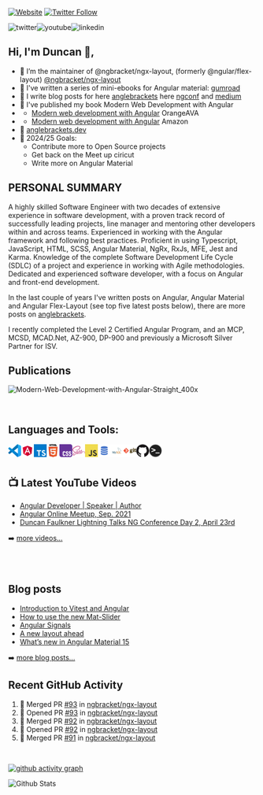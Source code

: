  [![Website](https://img.shields.io/website?label=anglebrackets.dev&style=for-the-badge&url=https%3A%2F%2Fanglebrackets.dev)](https://anglebrackets.dev) 
  [![Twitter Follow](https://img.shields.io/twitter/follow/duncanfaulkner?color=1DA1F2&logo=twitter&style=for-the-badge)](https://twitter.com/intent/follow?original_referer=https%3A%2F%2Fgithub.com%2FDuncanFaulkner&screen_name=DuncanFaulkner)

<p>
<a href="https://twitter.com/duncanfaulkner">
   <img align="left" alt="twitter" src="https://img.shields.io/badge/Twitter-1DA1F2?style=for-the-badge&logo=twitter&logoColor=white" />
</a>&nbsp;&nbsp;

<a href="https://youtube.com/channel/UC0GZuMaHzmbcvtmP1ZeMMcQ">
   <img align="left" alt="youtube" src="https://img.shields.io/badge/YouTube-FF0000?style=for-the-badge&logo=youtube&logoColor=white" />
</a>&nbsp;&nbsp;

<a href="https://linkedin.com/in/duncanfaulkner1">
   <img align="left" alt="linkedin" src="https://img.shields.io/badge/LinkedIn-0077B5?style=for-the-badge&logo=linkedin&logoColor=white" />
</a>
<p/>

## Hi, I'm Duncan 👋, 
- 🌱 I’m the maintainer of @ngbracket/ngx-layout, (formerly @ngular/flex-layout) [@ngbracket/ngx-layout](https://github.com/ngbracket/ngx-layout)
- 📙 I've written a series of mini-ebooks for Angular material: [gumroad]
- 📮 I write blog posts for here [anglebrackets][website] here [ngconf] and [medium]
- 📙 I've published my book Modern Web Development with Angular
- - [Modern web development with Angular](https://bit.ly/mwdw-angular) OrangeAVA
- - [Modern web development with Angular](https://amzn.to/3BuQ3Xe) Amazon
- 📮 [anglebrackets.dev](https://anglebrackets.dev) 
- 🥅 2024/25 Goals: 
  - Contribute more to Open Source projects
  - Get back on the Meet up ciricut
  - Write more on Angular Material

## PERSONAL SUMMARY
A highly skilled Software Engineer with two decades of extensive experience in software development, with a proven track record of successfully leading projects, line manager and mentoring other developers within and across teams.
Experienced in working with the Angular framework and following best practices. Proficient in using Typescript, JavaScript, HTML, SCSS, Angular Material, NgRx, RxJs, MFE, Jest and Karma. Knowledge of the complete Software Development Life
Cycle (SDLC) of a project and experience in working with Agile methodologies. Dedicated and experienced software developer, with a focus on Angular and front-end development.

In the last couple of years I've written posts on Angular, Angular Material and Angular Flex-Layout (see top five latest posts below), there are more posts on [anglebrackets][website].


I recently completed the Level 2 Certified Angular Program, and an MCP, MCSD, MCAD.Net, AZ-900, DP-900 and previously a Microsoft Silver Partner for ISV.

<!-- # Sponsorship Data (Per/Month in USD)

| Description          | Paid (Per/Month) | Received (Per/Month) | Balance |
|----------------------|------------------|----------------------|---------|
| Sponsorship Paid     |                  |                      |         |
| Sponsorship Received |                  |                      |         |
| Total                |                  |                      |         |
 
-->
## Publications
![Modern-Web-Development-with-Angular-Straight_400x](https://github.com/user-attachments/assets/cdb2759e-00a5-4626-81bc-0851ad0a6c1f)

<br />

## Languages and Tools:
<img align="left" alt="Visual Studio Code" width="26px" src="https://raw.githubusercontent.com/github/explore/80688e429a7d4ef2fca1e82350fe8e3517d3494d/topics/visual-studio-code/visual-studio-code.png" />
<img align="left" alt="angular" width="26px" src="https://raw.githubusercontent.com/github/explore/80688e429a7d4ef2fca1e82350fe8e3517d3494d/topics/angular/angular.png"/>
<img align="left" alt="typescript" width="26px" src="https://raw.githubusercontent.com/github/explore/80688e429a7d4ef2fca1e82350fe8e3517d3494d/topics/typescript/typescript.png"/>
<img align="left" alt="HTML5" width="26px" src="https://raw.githubusercontent.com/github/explore/80688e429a7d4ef2fca1e82350fe8e3517d3494d/topics/html/html.png"/>
<img align="left" alt="CSS3" width="26px" src="https://raw.githubusercontent.com/github/explore/80688e429a7d4ef2fca1e82350fe8e3517d3494d/topics/css/css.png" /><img align="left" alt="Sass" width="26px" src="https://raw.githubusercontent.com/github/explore/80688e429a7d4ef2fca1e82350fe8e3517d3494d/topics/sass/sass.png"/>
<img align="left" alt="JavaScript" width="26px" src="https://raw.githubusercontent.com/github/explore/80688e429a7d4ef2fca1e82350fe8e3517d3494d/topics/javascript/javascript.png" />
<img align="left" alt="SQL" width="26px" src="https://raw.githubusercontent.com/github/explore/80688e429a7d4ef2fca1e82350fe8e3517d3494d/topics/sql/sql.png" />
<img align="left" alt="MySQL" width="26px" src="https://raw.githubusercontent.com/github/explore/80688e429a7d4ef2fca1e82350fe8e3517d3494d/topics/mysql/mysql.png" />
<img align="left" alt="Git" width="26px" src="https://raw.githubusercontent.com/github/explore/80688e429a7d4ef2fca1e82350fe8e3517d3494d/topics/git/git.png" />

<img align="left" alt="GitHub" width="26px" src="https://raw.githubusercontent.com/github/explore/78df643247d429f6cc873026c0622819ad797942/topics/github/github.png" />
<img align="left" alt="Terminal" width="26px" src="https://raw.githubusercontent.com/github/explore/80688e429a7d4ef2fca1e82350fe8e3517d3494d/topics/terminal/terminal.png" />

<br />
<br />

## 📺 Latest YouTube Videos
<!-- YOUTUBE:START -->
- [Angular Developer | Speaker | Author](https://www.youtube.com/watch?v=7BJW8xt53m0)
- [Angular Online Meetup, Sep. 2021](https://www.youtube.com/watch?v=m-y4t0YeG1Q)
- [Duncan Faulkner   Lightning Talks NG Conference Day 2, April 23rd](https://www.youtube.com/watch?v=7Cq1cGt0OSA)
<!-- YOUTUBE:END -->

➡️ [more videos...](https://youtube.com/channel/UC0GZuMaHzmbcvtmP1ZeMMcQ)

<br />
<br />

## Blog posts
<!-- BLOG-POST-LIST:START -->
- [Introduction to Vitest and Angular](https://anglebrackets-dev.medium.com/introduction-to-vitest-and-angular-9a951aa1ec17?source=rss-767968b520a3------2)
- [How to use the new Mat-Slider](https://medium.com/ngconf/how-to-use-the-new-mat-slider-20fa9fc715e3?source=rss-767968b520a3------2)
- [Angular Signals](https://medium.com/ngconf/angular-signals-cd2010bacb3e?source=rss-767968b520a3------2)
- [A new layout ahead](https://medium.com/ngconf/a-new-layout-ahead-bb2b5e6c2abb?source=rss-767968b520a3------2)
- [What’s new in Angular Material 15](https://medium.com/ngconf/whats-new-in-angular-material-15-a196e606a33?source=rss-767968b520a3------2)
<!-- BLOG-POST-LIST:END -->
➡️ [more blog posts...][website]

## Recent GitHub Activity  
<!--START_SECTION:activity-->
1. 🎉 Merged PR [#93](https://github.com/ngbracket/ngx-layout/pull/93) in [ngbracket/ngx-layout](https://github.com/ngbracket/ngx-layout)
2. 💪 Opened PR [#93](https://github.com/ngbracket/ngx-layout/pull/93) in [ngbracket/ngx-layout](https://github.com/ngbracket/ngx-layout)
3. 🎉 Merged PR [#92](https://github.com/ngbracket/ngx-layout/pull/92) in [ngbracket/ngx-layout](https://github.com/ngbracket/ngx-layout)
4. 💪 Opened PR [#92](https://github.com/ngbracket/ngx-layout/pull/92) in [ngbracket/ngx-layout](https://github.com/ngbracket/ngx-layout)
5. 🎉 Merged PR [#91](https://github.com/ngbracket/ngx-layout/pull/91) in [ngbracket/ngx-layout](https://github.com/ngbracket/ngx-layout)
<!--END_SECTION:activity-->

<br />

[![github activity graph](https://github-readme-activity-graph.vercel.app/graph?username=duncanfaulkner&theme=vue)](https://github.com/ashutosh00710/github-readme-activity-graph)

<img align="left" alt="Github Stats" src="https://github-readme-stats.vercel.app/api?username=DuncanFaulkner&show_icons=true&theme=dark" />

<br />


 
[website]: https://anglebrackets.dev
[ngconf]: https://medium.com/ngconf/
[medium]: https://anglebrackets-dev.medium.com/
[course]: http://thinkster.io/
[twitter]: https://twitter.com/duncanfaulkner
[youtube]: https://youtube.com/channel/UC0GZuMaHzmbcvtmP1ZeMMcQ
[linkedin]: https://linkedin.com/in/duncanfaulkner1
[meetup]: https://angularcommunity.net/home
[gumroad]: https://anglebrackets.gumroad.com

